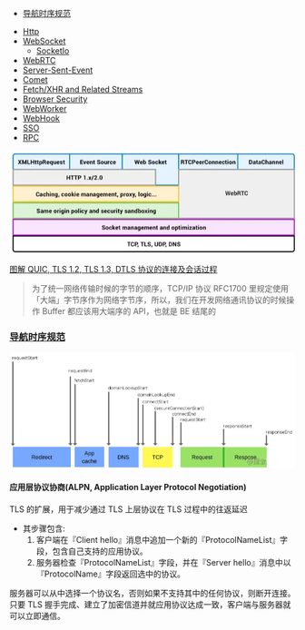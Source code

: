 <!-- TOC -->

- [导航时序规范](#导航时序规范)

<!-- TOC -->

- [Http](./http.md)
- [WebSocket](./WebSocket/README.md)
  - [SocketIo](./SocketIo/README.md)
- [WebRTC](./WebRTC/README.md)
- [Server-Sent-Event](./SSE.md)
- [Comet](./Comet.md)
- [Fetch/XHR and Related Streams](./fetch&XHR.md)
- [Browser Security](./browser-security.md)
- [WebWorker](./web-worker.md)
- [WebHook](./webhook.md)
- [SSO](./sso.md)
- [RPC](./rpc协议.md)

![layers](../assets/network-layer.png)

[图解 QUIC, TLS 1.2, TLS 1.3, DTLS 协议的连接及会话过程](https://cangsdarm.github.io/illustrate/)

> 为了统一网络传输时候的字节的顺序，TCP/IP 协议 RFC1700 里规定使用「大端」字节序作为网络字节序，所以，我们在开发网络通讯协议的时候操作 Buffer 都应该用大端序的 API，也就是 BE 结尾的

### [导航时序规范](https://www.w3.org/TR/navigation-timing/)

![guide](../assets/导航时序.png)

#### 应用层协议协商(ALPN, Application Layer Protocol Negotiation)

TLS 的扩展，用于减少通过 TLS 上层协议在 TLS 过程中的往返延迟

- 其步骤包含:
  1. 客户端在『Client hello』消息中追加一个新的『ProtocolNameList』字段，包含自己支持的应用协议。
  2. 服务器检查『ProtocolNameList』字段，并在『Server hello』消息中以『ProtocolName』字段返回选中的协议。

服务器可以从中选择一个协议名，否则如果不支持其中的任何协议，则断开连接。只要 TLS 握手完成、建立了加密信道并就应用协议达成一致，客户端与服务器就可以立即通信。
